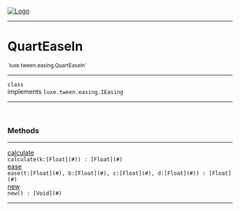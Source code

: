 
[![Logo](../../../../images/logo.png)](../../../../api/index.html)

---



<h1>QuartEaseIn</h1>
<small>`luxe.tween.easing.QuartEaseIn`</small>



---

`class`<br/>implements <code><span>luxe.tween.easing.IEasing</span></code>

---

&nbsp;
&nbsp;







<h3>Methods</h3> <hr/><span class="method apipage">
            <a name="calculate"><a class="lift" href="#calculate">calculate</a></a> <div class="clear"></div><code class="signature apipage">calculate(k:[Float](#)<span></span>) : [Float](#)</code><br/><span class="small_desc_flat"></span>
        </span>
    <span class="method apipage">
            <a name="ease"><a class="lift" href="#ease">ease</a></a> <div class="clear"></div><code class="signature apipage">ease(t:[Float](#)<span></span>, b:[Float](#)<span></span>, c:[Float](#)<span></span>, d:[Float](#)<span></span>) : [Float](#)</code><br/><span class="small_desc_flat"></span>
        </span>
    <span class="method apipage">
            <a name="new"><a class="lift" href="#new">new</a></a> <div class="clear"></div><code class="signature apipage">new() : [Void](#)</code><br/><span class="small_desc_flat"></span>
        </span>
    





---

&nbsp;
&nbsp;
&nbsp;
&nbsp;